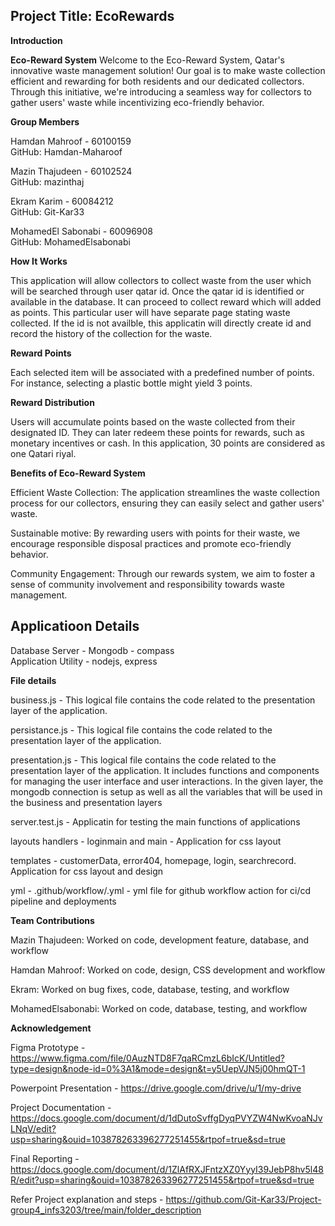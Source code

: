 ## Project Title: EcoRewards 

**Introduction**

**Eco-Reward System**
Welcome to the Eco-Reward System, Qatar's innovative waste management solution! Our goal is to make waste collection efficient and rewarding for both residents and our dedicated collectors. 
Through this initiative, we're introducing a seamless way for collectors to gather users' waste while incentivizing eco-friendly behavior.

**Group Members**

Hamdan Mahroof - 60100159	  
GitHub: Hamdan-Maharoof

Mazin Thajudeen - 60102524 <br> 
GitHub: mazinthaj

Ekram Karim - 60084212 <br>
GitHub: Git-Kar33

MohamedEl Sabonabi - 60096908 <br> 
GitHub: MohamedElsabonabi

**How It Works**

This application will allow collectors to collect waste from the user which will be searched through user qatar id. Once the qatar id is identified or available in the database. It can proceed to collect reward which will added as points. 
This particular user will have separate page stating waste collected. If the id is not availble, this applicatin will directly create id and record the history of the collection for the waste.

**Reward Points**

Each selected item will be associated with a predefined number of points. For instance, selecting a plastic bottle might yield 3 points.

**Reward Distribution**

Users will accumulate points based on the waste collected from their designated ID. They can later redeem these points for rewards, such as monetary incentives or cash. In this application, 30 points are considered as one Qatari riyal.

**Benefits of Eco-Reward System**

Efficient Waste Collection: The application streamlines the waste collection process for our collectors, ensuring they can easily select and gather users' waste.

Sustainable motive: By rewarding users with points for their waste, we encourage responsible disposal practices and promote eco-friendly behavior.

Community Engagement: Through our rewards system, we aim to foster a sense of community involvement and responsibility towards waste management.


## Applicatioon Details

Database Server - Mongodb - compass <br>
Application Utility - nodejs, express

**File details**

business.js - This logical file contains the code related to the presentation layer of the application. <br>

persistance.js - This logical file contains the code related to the presentation layer of the application.  <br>

presentation.js - This logical file contains the code related to the presentation layer of the application. It includes functions and components for managing the user interface and user interactions. In the given layer, the mongodb connection is setup as well as all the variables that will be used in the business and presentation layers <br>

server.test.js - Applicatin for testing the main functions of applications 

layouts handlers - loginmain and main  - Application for css layout 

templates - customerData, error404, homepage, login, searchrecord. Application for css layout and design

yml - .github/workflow/<filaname>.yml - yml file for github workflow action for ci/cd pipeline and deployments


**Team Contributions**

Mazin Thajudeen: Worked on code, development feature, database, and workflow

Hamdan Mahroof: Worked on code, design, CSS development and workflow

Ekram: Worked on bug fixes, code, database, testing, and workflow

MohamedElsabonabi: Worked on code, database, testing, and workflow


**Acknowledgement**

Figma Prototype - https://www.figma.com/file/0AuzNTD8F7qaRCmzL6bIcK/Untitled?type=design&node-id=0%3A1&mode=design&t=y5UepVJN5j00hmQT-1

Powerpoint Presentation - https://drive.google.com/drive/u/1/my-drive

Project Documentation -  https://docs.google.com/document/d/1dDutoSvffgDyqPVYZW4NwKvoaNJvLNqV/edit?usp=sharing&ouid=103878263396277251455&rtpof=true&sd=true

Final Reporting - https://docs.google.com/document/d/1ZlAfRXJFntzXZ0YyyI39JebP8hv5l48R/edit?usp=sharing&ouid=103878263396277251455&rtpof=true&sd=true 

Refer Project explanation and steps - https://github.com/Git-Kar33/Project-group4_infs3203/tree/main/folder_description

